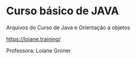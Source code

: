 # Curso básico de JAVA

Arquivos do Curso de Java e Orientação a objetos

https://loiane.training/

Professora: Loiane Groner
